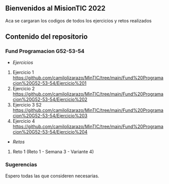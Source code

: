 ## Bienvenidos al MisionTIC 2022

Aca se cargaran los codigos de todos los ejercicios y retos realizados

## Contenido del repositorio

### Fund Programacion G52-53-54

- _Ejercicios_
1. Ejercicio 1 https://github.com/camilolizarazo/MinTIC/tree/main/Fund%20Programacion%20G52-53-54/Ejercicio%201
2. Ejercicio 2 https://github.com/camilolizarazo/MinTIC/tree/main/Fund%20Programacion%20G52-53-54/Ejercicio%202
3. Ejercicio 3 S2 https://github.com/camilolizarazo/MinTIC/tree/main/Fund%20Programacion%20G52-53-54/Ejercicio%203
4. Ejercicio 4 https://github.com/camilolizarazo/MinTIC/tree/main/Fund%20Programacion%20G52-53-54/Ejercicio%204

- _Retos_
1. Reto 1 (Reto 1 - Semana 3 - Variante 4)


### Sugerencias

Espero todas las que consideren necesarias.


